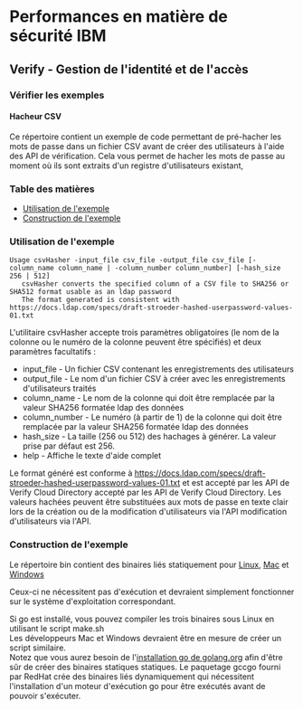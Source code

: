 # Performances en matière de sécurité IBM

## Verify - Gestion de l'identité et de l'accès

### Vérifier les exemples

#### Hacheur CSV

Ce répertoire contient un exemple de code permettant de pré-hacher les mots de passe dans un fichier CSV avant de créer des utilisateurs à l'aide des API de vérification.
Cela vous permet de hacher les mots de passe au moment où ils sont extraits d'un registre d'utilisateurs existant,

### Table des matières

* [Utilisation de l'exemple](#usage-of-the-example)
* [Construction de l'exemple](#building-the-example)

### Utilisation de l'exemple
```text
Usage csvHasher -input_file csv_file -output_file csv_file [-column_name column_name | -column_number column_number] [-hash_size 256 | 512]
   csvHasher converts the specified column of a CSV file to SHA256 or SHA512 format usable as an ldap password
   The format generated is consistent with https://docs.ldap.com/specs/draft-stroeder-hashed-userpassword-values-01.txt

```

L'utilitaire csvHasher accepte trois paramètres obligatoires (le nom de la colonne ou le numéro de la colonne peuvent être spécifiés) et deux paramètres facultatifs :
- input_file - Un fichier CSV contenant les enregistrements des utilisateurs
- output_file - Le nom d'un fichier CSV à créer avec les enregistrements d'utilisateurs traités
- column_name - Le nom de la colonne qui doit être remplacée par la valeur SHA256 formatée ldap des données
- column_number - Le numéro (à partir de 1) de la colonne qui doit être remplacée par la valeur SHA256 formatée ldap des données
- hash_size - La taille (256 ou 512) des hachages à générer.  La
   valeur prise par défaut est 256.
- help - Affiche le texte d'aide complet

Le format généré est conforme à https://docs.ldap.com/specs/draft-stroeder-hashed-userpassword-values-01.txt et est accepté par les API de Verify Cloud Directory
accepté par les API de Verify Cloud Directory.  Les valeurs hachées peuvent être substituées aux mots de passe en texte clair lors de la création ou de la modification d'utilisateurs via l'API
modification d'utilisateurs via l'API.

### Construction de l'exemple

Le répertoire bin contient des binaires liés statiquement pour [Linux](bin/linux/csvHasher), [Mac](bin/darwin/csvHasher) et
 [Windows](bin/windows/csvHasher)

Ceux-ci ne nécessitent pas d'exécution et devraient simplement fonctionner sur le système d'exploitation correspondant.

Si go est installé, vous pouvez compiler les trois binaires sous Linux en utilisant le script make.sh  
Les développeurs Mac et Windows devraient être en mesure de créer un script similaire.   
Notez que vous aurez besoin de l'[installation go de golang.org](https://golang.org/doc/install) afin d'être sûr de créer des binaires statiques
statiques.  Le paquetage gccgo fourni par RedHat crée des binaires liés dynamiquement qui nécessitent l'installation d'un moteur d'exécution go pour être exécutés
avant de pouvoir s'exécuter.

<!-- v2.3.7 : caits-prod-app-gp_webui_20241231T140353-5_en_fr -->